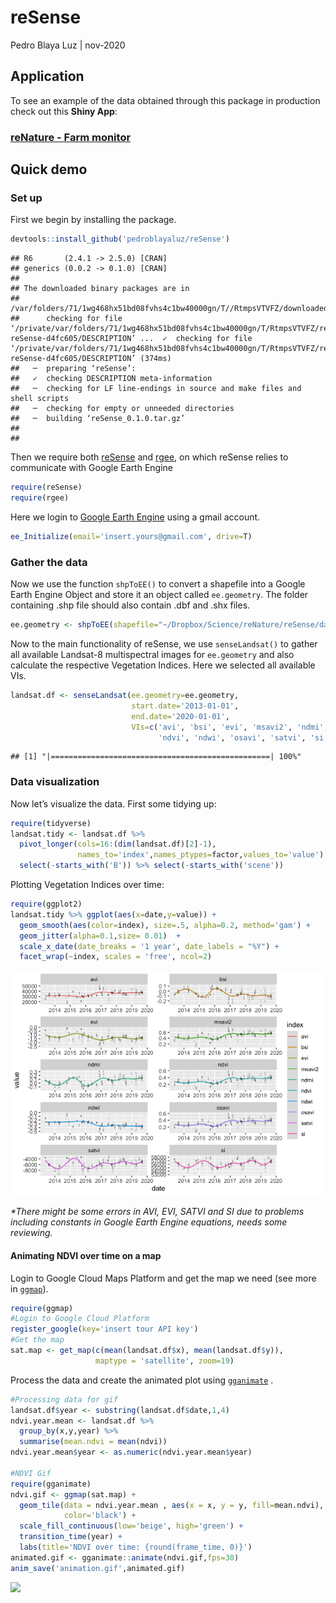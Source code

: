 reSense
================
Pedro Blaya Luz
\| nov-2020

## Application

To see an example of the data obtained through this package in
production check out this **Shiny App**:

### [reNature - Farm monitor](https://pedroblayaluz.shinyapps.io/farm-monitor/)

## Quick demo

### Set up

First we begin by installing the package.

``` r
devtools::install_github('pedroblayaluz/reSense')
```

    ## R6       (2.4.1 -> 2.5.0) [CRAN]
    ## generics (0.0.2 -> 0.1.0) [CRAN]
    ## 
    ## The downloaded binary packages are in
    ##  /var/folders/71/1wg468hx51bd08fvhs4c1bw40000gn/T//RtmpsVTVFZ/downloaded_packages
    ##      checking for file ‘/private/var/folders/71/1wg468hx51bd08fvhs4c1bw40000gn/T/RtmpsVTVFZ/remotes16c967241132/pedroblayaluz-reSense-d4fc605/DESCRIPTION’ ...  ✓  checking for file ‘/private/var/folders/71/1wg468hx51bd08fvhs4c1bw40000gn/T/RtmpsVTVFZ/remotes16c967241132/pedroblayaluz-reSense-d4fc605/DESCRIPTION’ (374ms)
    ##   ─  preparing ‘reSense’:
    ##   ✓  checking DESCRIPTION meta-information
    ##   ─  checking for LF line-endings in source and make files and shell scripts
    ##   ─  checking for empty or unneeded directories
    ##   ─  building ‘reSense_0.1.0.tar.gz’
    ##      
    ## 

Then we require both [reSense](https://github.com/pedroblayaluz/reSense)
and [rgee](https://github.com/r-spatial/rgee), on which reSense relies
to communicate with Google Earth Engine

``` r
require(reSense)
require(rgee)
```

Here we login to [Google Earth Engine](https://earthengine.google.com/)
using a gmail account.

``` r
ee_Initialize(email='insert.yours@gmail.com', drive=T)
```

### Gather the data

Now we use the function `shpToEE()` to convert a shapefile into a Google
Earth Engine Object and store it an object called `ee.geometry`. The
folder containing .shp file should also contain .dbf and .shx files.

``` r
ee.geometry <- shpToEE(shapefile="~/Dropbox/Science/reNature/reSense/data/shapefile.shp")
```

Now to the main functionality of reSense, we use `senseLandsat()` to
gather all available Landsat-8 multispectral images for `ee.geometry`
and also calculate the respective Vegetation Indices. Here we selected
all available VIs.

``` r
landsat.df <- senseLandsat(ee.geometry=ee.geometry,
                           start.date='2013-01-01',
                           end.date='2020-01-01',
                           VIs=c('avi', 'bsi', 'evi', 'msavi2', 'ndmi',
                                 'ndvi', 'ndwi', 'osavi', 'satvi', 'si'))
```

    ## [1] "|=================================================| 100%"

### Data visualization

Now let’s visualize the data. First some tidying up:

``` r
require(tidyverse)
landsat.tidy <- landsat.df %>%
  pivot_longer(cols=16:(dim(landsat.df)[2]-1),
               names_to='index',names_ptypes=factor,values_to='value') %>%
  select(-starts_with('B')) %>% select(-starts_with('scene'))
```

Plotting Vegetation Indices over time:

``` r
require(ggplot2)
landsat.tidy %>% ggplot(aes(x=date,y=value)) +
  geom_smooth(aes(color=index), size=.5, alpha=0.2, method='gam') +
  geom_jitter(alpha=0.1,size= 0.01)  +
  scale_x_date(date_breaks = '1 year', date_labels = "%Y") +
  facet_wrap(~index, scales = 'free', ncol=2)
```

![](README_files/figure-gfm/unnamed-chunk-9-1.png)<!-- -->

*\*There might be some errors in AVI, EVI, SATVI and SI due to problems
including constants in Google Earth Engine equations, needs some
reviewing.*

#### Animating NDVI over time on a map

Login to Google Cloud Maps Platform and get the map we need (see more in
[`ggmap`](https://github.com/dkahle/ggmap)).

``` r
require(ggmap)
#Login to Google Cloud Platform
register_google(key='insert tour API key')
#Get the map
sat.map <- get_map(c(mean(landsat.df$x), mean(landsat.df$y)),
                   maptype = 'satellite', zoom=19)
```

Process the data and create the animated plot using
[`gganimate`](https://github.com/thomasp85/gganimate) .

``` r
#Processing data for gif
landsat.df$year <- substring(landsat.df$date,1,4)
ndvi.year.mean <- landsat.df %>%
  group_by(x,y,year) %>%
  summarise(mean.ndvi = mean(ndvi))
ndvi.year.mean$year <- as.numeric(ndvi.year.mean$year)

#NDVI Gif
require(gganimate)
ndvi.gif <- ggmap(sat.map) +
  geom_tile(data = ndvi.year.mean , aes(x = x, y = y, fill=mean.ndvi), alpha=0.7,
            color='black') +
  scale_fill_continuous(low='beige', high='green') +
  transition_time(year) +
  labs(title='NDVI over time: {round(frame_time, 0)}')
animated.gif <- gganimate::animate(ndvi.gif,fps=30)
anim_save('animation.gif',animated.gif)
```

![](animation.gif)
